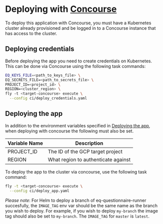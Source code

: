 # Deploying with [Concourse](https://concourse-ci.org/)

To deploy this application with Concourse, you must have a Kubernetes cluster already provisioned and be logged in to a Concourse instance that has access to the cluster.

## Deploying credentials

Before deploying the app you need to create credentials on Kubernetes. This can be done via Concourse using the following task commands:

```sh
EQ_KEYS_FILE=<path_to_keys_file> \
EQ_SECRETS_FILE=<path_to_secrets_file> \
PROJECT_ID=<project_id> \
REGION=<cluster_region> \
fly -t <target-concourse> execute \
  --config ci/deploy_credentials.yaml
```

## Deploying the app

In addition to the environment variables specified in [Deploying the app](../README.md#deploying-the-app), when deploying with concourse the following must also be set.

| Variable Name                             | Description                                                                          |
|-------------------------------------------|--------------------------------------------------------------------------------------|
| PROJECT_ID                                | The ID of the GCP target project                                                     |
| REGION                                    | What region to authenticate against                                                  |

To deploy the app to the cluster via concourse, use the following task command:

```sh
fly -t <target-concourse> execute \
  --config ci/deploy_app.yaml
```

*Please note*: For Helm to deploy a branch of eq-questionnaire-runner succesfully, the `IMAGE_TAG` env var should be the same name as the branch you wish to deploy. For example, if you wish to deploy `my-branch` the image tag should also be set to `my-branch`. The `IMAGE_TAG` for `master` is `latest`.
